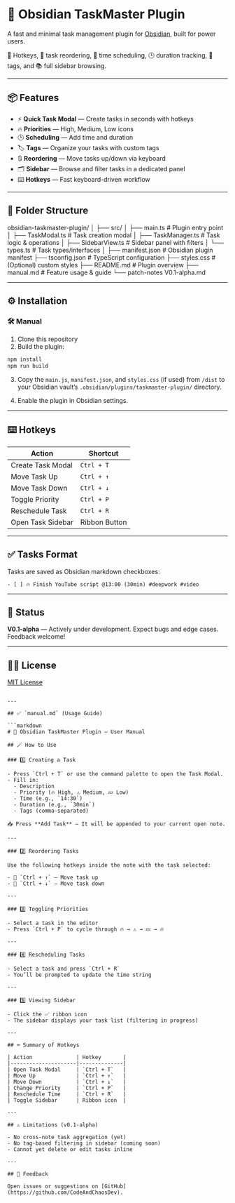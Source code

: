 # 🧠 Obsidian TaskMaster Plugin

A fast and minimal task management plugin for [Obsidian](https://obsidian.md), built for power users.

🚀 Hotkeys, 🔼 task reordering, 🔔 time scheduling, 🕒 duration tracking, 🔖 tags, and 📚 full sidebar browsing.

---

## 📦 Features

- ⚡ **Quick Task Modal** — Create tasks in seconds with hotkeys
- 🔥 **Priorities** — High, Medium, Low icons
- 🕒 **Scheduling** — Add time and duration
- 🏷️ **Tags** — Organize your tasks with custom tags
- 🔃 **Reordering** — Move tasks up/down via keyboard
- 🗂️ **Sidebar** — Browse and filter tasks in a dedicated panel
- ⌨️ **Hotkeys** — Fast keyboard-driven workflow

---

## 📁 Folder Structure


obsidian-taskmaster-plugin/
│
├── src/
│   ├── main.ts             # Plugin entry point
│   ├── TaskModal.ts        # Task creation modal
│   ├── TaskManager.ts      # Task logic & operations
│   ├── SidebarView\.ts      # Sidebar panel with filters
│   └── types.ts            # Task types/interfaces
│
├── manifest.json           # Obsidian plugin manifest
├── tsconfig.json           # TypeScript configuration
├── styles.css              # (Optional) custom styles
├── README.md               # Plugin overview
├── manual.md               # Feature usage & guide
└── patch-notes V0.1-alpha.md


---

## ⚙️ Installation

### 🛠 Manual

1. Clone this repository
2. Build the plugin:

```bash
npm install
npm run build
````

3. Copy the `main.js`, `manifest.json`, and `styles.css` (if used) from `/dist` to your Obsidian vault’s `.obsidian/plugins/taskmaster-plugin/` directory.

4. Enable the plugin in Obsidian settings.

---

## ⌨️ Hotkeys

| Action            | Shortcut      |
| ----------------- | ------------- |
| Create Task Modal | `Ctrl + T`    |
| Move Task Up      | `Ctrl + ↑`    |
| Move Task Down    | `Ctrl + ↓`    |
| Toggle Priority   | `Ctrl + P`    |
| Reschedule Task   | `Ctrl + R`    |
| Open Task Sidebar | Ribbon Button |

---

## ✅ Tasks Format

Tasks are saved as Obsidian markdown checkboxes:

```
- [ ] 🔥 Finish YouTube script @13:00 (30min) #deepwork #video
```

---

## 🧪 Status

**V0.1-alpha** — Actively under development. Expect bugs and edge cases. Feedback welcome!

---

## 🧑‍💻 License

[MIT License](LICENSE)

````

---

## ✅ `manual.md` (Usage Guide)

```markdown
# 🧠 Obsidian TaskMaster Plugin — User Manual

## 🪄 How to Use

### 1️⃣ Creating a Task

- Press `Ctrl + T` or use the command palette to open the Task Modal.
- Fill in:
  - Description
  - Priority (🔥 High, ⚠ Medium, 💤 Low)
  - Time (e.g., `14:30`)
  - Duration (e.g., `30min`)
  - Tags (comma-separated)

📥 Press **Add Task** — It will be appended to your current open note.

---

### 2️⃣ Reordering Tasks

Use the following hotkeys inside the note with the task selected:

- 🔼 `Ctrl + ↑` — Move task up
- 🔽 `Ctrl + ↓` — Move task down

---

### 3️⃣ Toggling Priorities

- Select a task in the editor
- Press `Ctrl + P` to cycle through 🔥 → ⚠ → 💤 → 🔥

---

### 4️⃣ Rescheduling Tasks

- Select a task and press `Ctrl + R`
- You’ll be prompted to update the time string

---

### 5️⃣ Viewing Sidebar

- Click the ✅ ribbon icon
- The sidebar displays your task list (filtering in progress)

---

## ⌨️ Summary of Hotkeys

| Action              | Hotkey       |
|---------------------|--------------|
| Open Task Modal     | `Ctrl + T`   |
| Move Up             | `Ctrl + ↑`   |
| Move Down           | `Ctrl + ↓`   |
| Change Priority     | `Ctrl + P`   |
| Reschedule Time     | `Ctrl + R`   |
| Toggle Sidebar      | Ribbon icon  |

---

## ⚠ Limitations (v0.1-alpha)

- No cross-note task aggregation (yet)
- No tag-based filtering in sidebar (coming soon)
- Cannot yet delete or edit tasks inline

---

## 💬 Feedback

Open issues or suggestions on [GitHub](https://github.com/CodeAndChaosDev).
